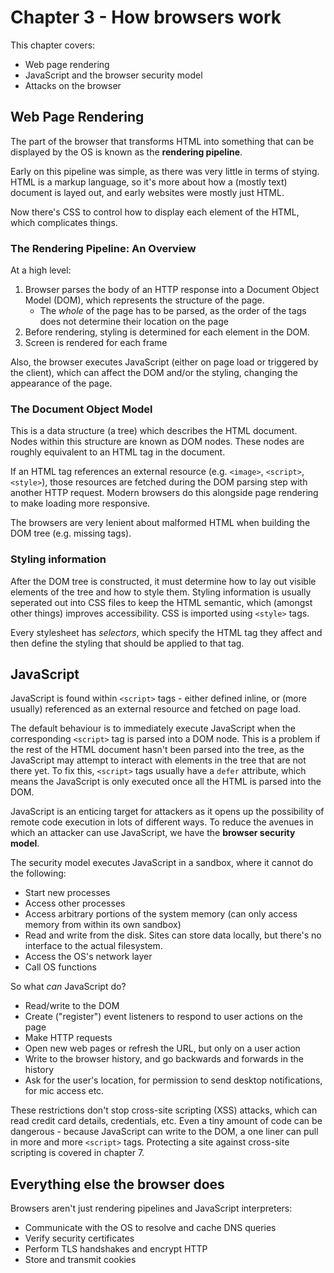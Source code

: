 # Chapter 3 - How browsers work
This chapter covers:
- Web page rendering
- JavaScript and the browser security model
- Attacks on the browser

## Web Page Rendering
The part of the browser that transforms HTML into something that can be displayed by the OS is known
as the **rendering pipeline**.

Early on this pipeline was simple, as there was very little in terms of stying. HTML is a markup
language, so it's more about how a (mostly text) document is layed out, and early websites were
mostly just HTML.

Now there's CSS to control how to display each element of the HTML, which complicates things.

### The Rendering Pipeline: An Overview
At a high level:
1. Browser parses the body of an HTTP response into a Document Object Model (DOM), which represents
   the structure of the page.
   - The *whole* of the page has to be parsed, as the order of the tags does not determine their
     location on the page
2. Before rendering, styling is determined for each element in the DOM.
3. Screen is rendered for each frame

Also, the browser executes JavaScript (either on page load or triggered by the client), which can
affect the DOM and/or the styling, changing the appearance of the page.

### The Document Object Model
This is a data structure (a tree) which describes the HTML document. Nodes within this structure are
known as DOM nodes. These nodes are roughly equivalent to an HTML tag in the document.

If an HTML tag references an external resource (e.g. `<image>`, `<script>`, `<style>`), those
resources are fetched during the DOM parsing step with another HTTP request. Modern browsers do this
alongside page rendering to make loading more responsive.

The browsers are very lenient about malformed HTML when building the DOM tree (e.g. missing tags).

### Styling information
After the DOM tree is constructed, it must determine how to lay out visible elements of the tree and
how to style them. Styling information is usually seperated out into CSS files to keep the HTML
semantic, which (amongst other things) improves accessibility. CSS is imported using `<style>` tags.

Every stylesheet has *selectors*, which specify the HTML tag they affect and then define the styling
that should be applied to that tag.

## JavaScript
JavaScript is found within `<script>` tags - either defined inline, or (more usually) referenced as
an external resource and fetched on page load.

The default behaviour is to immediately execute JavaScript when the corresponding `<script>` tag is
parsed into a DOM node. This is a problem if the rest of the HTML document hasn't been parsed into
the tree, as the JavaScript may attempt to interact with elements in the tree that are not there
yet. To fix this, `<script>` tags usually have a `defer` attribute, which means the JavaScript is
only executed once all the HTML is parsed into the DOM.

JavaScript is an enticing target for attackers as it opens up the possibility of remote code
execution in lots of different ways. To reduce the avenues in which an attacker can use JavaScript,
we have the **browser security model**.

The security model executes JavaScript in a sandbox, where it cannot do the following:
- Start new processes
- Access other processes
- Access arbitrary portions of the system memory (can only access memory from within its own
  sandbox)
- Read and write from the disk. Sites can store data locally, but there's no interface to the actual
  filesystem.
- Access the OS's network layer
- Call OS functions

So what *can* JavaScript do?
- Read/write to the DOM
- Create ("register") event listeners to respond to user actions on the page
- Make HTTP requests
- Open new web pages or refresh the URL, but only on a user action
- Write to the browser history, and go backwards and forwards in the history
- Ask for the user's location, for permission to send desktop notifications, for mic access etc.

These restrictions don't stop cross-site scripting (XSS) attacks, which can read credit card
details, credentials, etc.  Even a tiny amount of code can be dangerous - because JavaScript can
write to the DOM, a one liner can pull in more and more `<script>` tags. Protecting a site against
cross-site scripting is covered in chapter 7.

## Everything else the browser does
Browsers aren't just rendering pipelines and JavaScript interpreters:
- Communicate with the OS to resolve and cache DNS queries
- Verify security certificates
- Perform TLS handshakes and encrypt HTTP
- Store and transmit cookies
